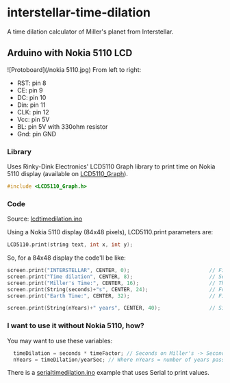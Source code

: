# interstellar-time-dilation
A time dilation calculator of Miller's planet from Interstellar.
## Arduino with Nokia 5110 LCD
![Protoboard](/nokia 5110.jpg)
From left to right: 
- RST: pin 8
- CE: pin 9
- DC: pin 10
- Din: pin 11
- CLK: pin 12
- Vcc: pin 5V
- BL: pin 5V with 330ohm resistor
- Gnd: pin GND

### Library
Uses Rinky-Dink Electronics' LCD5110 Graph library to print time on Nokia 5110 display (available on [LCD5110_Graph](http://www.rinkydinkelectronics.com/library.php?id=48)).
```cpp 
#include <LCD5110_Graph.h>
```
### Code
Source: [lcdtimedilation.ino](/examples/serialtimedilation/lcdtimedilation.ino)

Using a Nokia 5110 display (84x48 pixels), LCD5110.print parameters are: 
```cpp
LCD5110.print(string text, int x, int y); 
```
So, for a 84x48 display the code'll be like: 
```cpp
screen.print("INTERSTELLAR", CENTER, 0);                          // First line (0) print
screen.print("Time dilation", CENTER, 8);                         // Second line (8) print
screen.print("Miller's Time:", CENTER, 16);                       // Third line (16) print
screen.print(String(seconds)+"s", CENTER, 24);                    // Fourth line (24) print
screen.print("Earth Time:", CENTER, 32);                          // Fifth line (32) print

screen.print(String(nYears)+" years", CENTER, 40);                // Sixth line (40) print, if nYears > 2
```
### I want to use it without Nokia 5110, how?
You may want to use these variables:
```cpp 
  timeDilation = seconds * timeFactor; // Seconds on Miller's -> Second's on Earth conversion
  nYears = timeDilation/yearSec; // Where nYears = number of years passed on earth based on Miller's time dilation 
```
There is a [serialtimedilation.ino](/examples/serialtimedilation/serialtimedilation.ino) example that uses Serial to print values.
